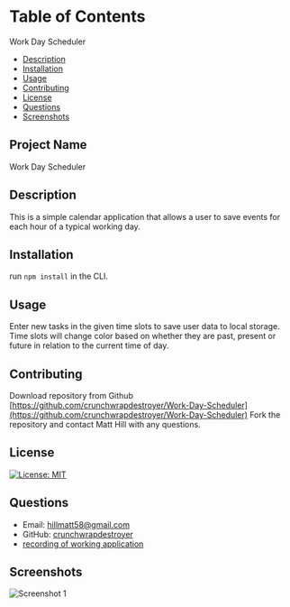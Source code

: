 # Table of Contents
Work Day Scheduler
- [Description](#description)
- [Installation](#installation)
- [Usage](#usage)
- [Contributing](#contributing)
- [License](#license)
- [Questions](#questions)
- [Screenshots](#screenshots)

## Project Name
Work Day Scheduler

## Description
This is a simple calendar application that allows a user to save events for each hour of a typical working day. 

## Installation
run <code>npm install</code> in the CLI. 

## Usage
Enter new tasks in the given time slots to save user data to local storage. Time slots will change color based on whether they are past, present or future in relation to the current time of day. 

## Contributing
Download repository from Github [https://github.com/crunchwrapdestroyer/Work-Day-Scheduler](https://github.com/crunchwrapdestroyer/Work-Day-Scheduler)
Fork the repository and contact Matt Hill with any questions. 

## License
[![License: MIT](https://img.shields.io/badge/License-MIT-yellow.svg)](https://opensource.org/licenses/MIT)

## Questions
- Email: [hillmatt58@gmail.com]()
- GitHub: [crunchwrapdestroyer](https://github.com/crunchwrapdestroyer)
- [recording of working application]()

## Screenshots
![Screenshot 1]()